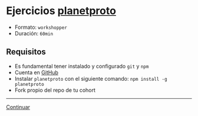 # Ejercicios [planetproto](https://github.com/sporto/planetproto)

* Formato: `workshopper`
* Duración: `60min`

## Requisitos

* Es fundamental tener instalado y configurado `git` y `npm`
* Cuenta en [GitHub](https://github.com/)
* Instalar `planetproto` con el siguiente comando: `npm install -g planetproto`
* Fork propio del repo de tu cohort

***

[Continuar](../05-solucionario.md)
